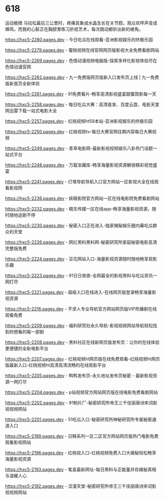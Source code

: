 # 618
运动极限 马拉松最后三公里时，疼痛具象成水晶生长在关节腔。观众欢呼声变成蜂鸣，而我的心脏正在胸腔里练习折纸艺术，每次跳动都折出新的棱角。

https://hxc5-2280.pages.dev - 今日吃瓜在线观看-亚洲影视娱乐的终极乐园

https://hxc5-2279.pages.dev - 蜜桃视频在线官网网页版影视大全免费看剧网站

https://hxc5-2269.pages.dev - 色情动漫视频电脑版-探索多样化影视体验尽在色情动漫官网

https://hxc5-2262.pages.dev - 九一免费版网页版新入口发布页上线 | 九一免费版新首页全新体验

https://hxc5-2261.pages.dev - 91免费看片-畅享高清影视盛宴甜蜜观影每一天

https://hxc5-2258.pages.dev - 每日吃瓜大赛：高清首发、百度云盘、电影天堂网迅雷下载一站式电影大全

https://hxc5-2257.pages.dev - 红桃视频ht59本站-亚洲影视娱乐的终极乐园

https://hxc5-2250.pages.dev - 红桃视颏tv-每日大赛官网往期内容每日大赛视频

https://hxc5-2249.pages.dev - 青草电影网-最新影视视频娱乐八卦热门话题一站式平台

https://hxc5-2248.pages.dev - 万载宝藏库-畅享海量影视资源解锁精彩视觉盛宴

https://hxc5-2241.pages.dev - 灯塔导航导航入口官方网站一区影视大全在线观看影视网

https://hxc5-2236.pages.dev - 妖精影院官方网站一区在线电影院免费看剧网站

https://hxc5-2232.pages.dev - 精东传媒一区在线app-畅享海量影视资源，随时随地追剧不停

https://hxc5-2230.pages.dev - 秘密入口正在进入-独家揭秘娱乐圈内幕吃瓜群众的天堂

https://hxc5-2226.pages.dev - 网红黑料黑料网-秘密研究所家庭秘密电影高清完整版免费

https://hxc5-2224.pages.dev - 豆花网站入口-海量影视资源随时随地畅享观影乐趣

https://hxc5-2223.pages.dev - 91日日夜夜-全网最全的影视黑料与吃瓜资讯一网打尽

https://hxc5-2221.pages.dev - 超级入口在线进入-在线网页版登录畅享海量影视资源

https://hxc5-2216.pages.dev - 不求人专业导航官方网站网页版VIP热播剧在线观看免费

https://hxc5-2209.pages.dev - 福利研究社永久导航-影视视频网站导航轻松找到你想看的每一部剧

https://hxc5-2208.pages.dev - 黑料社区在线新网页版发布页：让你的在线体验更便捷的全新电影平台

https://hxc5-2207.pages.dev - 红桃视频ht网页版在线免费观看-红桃视频ht网页版最新入口-红桃视频ht高清高清流畅的在线观影平台

https://hxc5-2205.pages.dev - 鸭鸭发布页-永久地址发布页秘密 - 最新影视资源一网打尽

https://hxc5-2204.pages.dev - p站视频官方网站网页版在线电影免费看剧网站

https://hxc5-2202.pages.dev - 91制片厂-秘密研究所帝王三千佳丽唐诗宋词影视视频网站

https://hxc5-2201.pages.dev - 51吃瓜入口-秘密研究所神秘研究所专属秘密通道入口

https://hxc5-2199.pages.dev - 日韩系列一区二区官方网站网页版热门电影免费观看影视网站

https://hxc5-2196.pages.dev - 红桃视入口-红桃视频免费入口大揭秘轻松畅享海量影视资源

https://hxc5-2193.pages.dev - 笔盒最新网址-每日黑料与正能量并存揭秘真相与温暖人心

https://hxc5-2192.pages.dev - 涩漫天堂-秘密研究所帝王三千佳丽唐诗宋词影视视频网站
